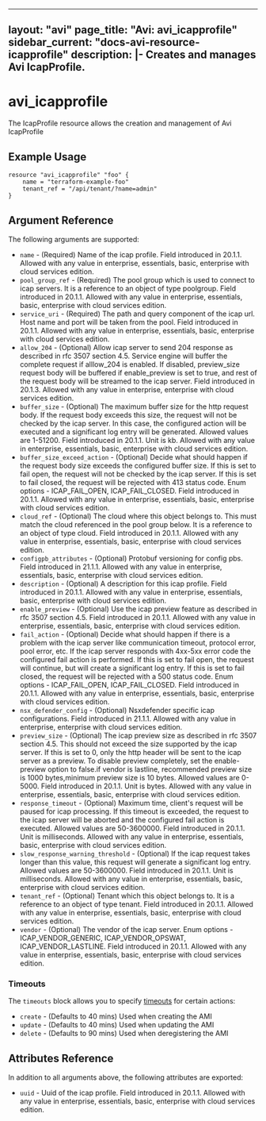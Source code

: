 <!--
    Copyright 2021 VMware, Inc.
    SPDX-License-Identifier: Mozilla Public License 2.0
-->
---
layout: "avi"
page_title: "Avi: avi_icapprofile"
sidebar_current: "docs-avi-resource-icapprofile"
description: |-
  Creates and manages Avi IcapProfile.
---

# avi_icapprofile

The IcapProfile resource allows the creation and management of Avi IcapProfile

## Example Usage

```hcl
resource "avi_icapprofile" "foo" {
    name = "terraform-example-foo"
    tenant_ref = "/api/tenant/?name=admin"
}
```

## Argument Reference

The following arguments are supported:

* `name` - (Required) Name of the icap profile. Field introduced in 20.1.1. Allowed with any value in enterprise, essentials, basic, enterprise with cloud services edition.
* `pool_group_ref` - (Required) The pool group which is used to connect to icap servers. It is a reference to an object of type poolgroup. Field introduced in 20.1.1. Allowed with any value in enterprise, essentials, basic, enterprise with cloud services edition.
* `service_uri` - (Required) The path and query component of the icap url. Host name and port will be taken from the pool. Field introduced in 20.1.1. Allowed with any value in enterprise, essentials, basic, enterprise with cloud services edition.
* `allow_204` - (Optional) Allow icap server to send 204 response as described in rfc 3507 section 4.5. Service engine will buffer the complete request if alllow_204 is enabled. If disabled, preview_size request body will be buffered if enable_preview is set to true, and rest of the request body will be streamed to the icap server. Field introduced in 20.1.3. Allowed with any value in enterprise, enterprise with cloud services edition.
* `buffer_size` - (Optional) The maximum buffer size for the http request body. If the request body exceeds this size, the request will not be checked by the icap server. In this case, the configured action will be executed and a significant log entry will be generated. Allowed values are 1-51200. Field introduced in 20.1.1. Unit is kb. Allowed with any value in enterprise, essentials, basic, enterprise with cloud services edition.
* `buffer_size_exceed_action` - (Optional) Decide what should happen if the request body size exceeds the configured buffer size. If this is set to fail open, the request will not be checked by the icap server. If this is set to fail closed, the request will be rejected with 413 status code. Enum options - ICAP_FAIL_OPEN, ICAP_FAIL_CLOSED. Field introduced in 20.1.1. Allowed with any value in enterprise, essentials, basic, enterprise with cloud services edition.
* `cloud_ref` - (Optional) The cloud where this object belongs to. This must match the cloud referenced in the pool group below. It is a reference to an object of type cloud. Field introduced in 20.1.1. Allowed with any value in enterprise, essentials, basic, enterprise with cloud services edition.
* `configpb_attributes` - (Optional) Protobuf versioning for config pbs. Field introduced in 21.1.1. Allowed with any value in enterprise, essentials, basic, enterprise with cloud services edition.
* `description` - (Optional) A description for this icap profile. Field introduced in 20.1.1. Allowed with any value in enterprise, essentials, basic, enterprise with cloud services edition.
* `enable_preview` - (Optional) Use the icap preview feature as described in rfc 3507 section 4.5. Field introduced in 20.1.1. Allowed with any value in enterprise, essentials, basic, enterprise with cloud services edition.
* `fail_action` - (Optional) Decide what should happen if there is a problem with the icap server like communication timeout, protocol error, pool error, etc. If the icap server responds with 4xx-5xx error code the configured fail action is performed. If this is set to fail open, the request will continue, but will create a significant log entry. If this is set to fail closed, the request will be rejected with a 500 status code. Enum options - ICAP_FAIL_OPEN, ICAP_FAIL_CLOSED. Field introduced in 20.1.1. Allowed with any value in enterprise, essentials, basic, enterprise with cloud services edition.
* `nsx_defender_config` - (Optional) Nsxdefender specific icap configurations. Field introduced in 21.1.1. Allowed with any value in enterprise, enterprise with cloud services edition.
* `preview_size` - (Optional) The icap preview size as described in rfc 3507 section 4.5. This should not exceed the size supported by the icap server. If this is set to 0, only the http header will be sent to the icap server as a preview. To disable preview completely, set the enable-preview option to false.if vendor is lastline, recommended preview size is 1000 bytes,minimum preview size is 10 bytes. Allowed values are 0-5000. Field introduced in 20.1.1. Unit is bytes. Allowed with any value in enterprise, essentials, basic, enterprise with cloud services edition.
* `response_timeout` - (Optional) Maximum time, client's request will be paused for icap processing. If this timeout is exceeded, the request to the icap server will be aborted and the configured fail action is executed. Allowed values are 50-3600000. Field introduced in 20.1.1. Unit is milliseconds. Allowed with any value in enterprise, essentials, basic, enterprise with cloud services edition.
* `slow_response_warning_threshold` - (Optional) If the icap request takes longer than this value, this request will generate a significant log entry. Allowed values are 50-3600000. Field introduced in 20.1.1. Unit is milliseconds. Allowed with any value in enterprise, essentials, basic, enterprise with cloud services edition.
* `tenant_ref` - (Optional) Tenant which this object belongs to. It is a reference to an object of type tenant. Field introduced in 20.1.1. Allowed with any value in enterprise, essentials, basic, enterprise with cloud services edition.
* `vendor` - (Optional) The vendor of the icap server. Enum options - ICAP_VENDOR_GENERIC, ICAP_VENDOR_OPSWAT, ICAP_VENDOR_LASTLINE. Field introduced in 20.1.1. Allowed with any value in enterprise, essentials, basic, enterprise with cloud services edition.


### Timeouts

The `timeouts` block allows you to specify [timeouts](https://www.terraform.io/docs/configuration/resources.html#timeouts) for certain actions:

* `create` - (Defaults to 40 mins) Used when creating the AMI
* `update` - (Defaults to 40 mins) Used when updating the AMI
* `delete` - (Defaults to 90 mins) Used when deregistering the AMI

## Attributes Reference

In addition to all arguments above, the following attributes are exported:

* `uuid` -  Uuid of the icap profile. Field introduced in 20.1.1. Allowed with any value in enterprise, essentials, basic, enterprise with cloud services edition.

